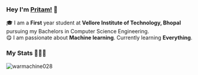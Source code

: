 ### Hey I'm [Pritam!](https://github.com/warmachine028) 🚀

🎓 I am a **First** year student at **Vellore Institute of Technology, Bhopal** pursuing my Bachelors in Computer Science Engineering. </br>
😋 I am passionate about **Machine learning**. Currently learning **Everything**. </br>




### My Stats 👨🏻‍💻
<img src="https://github-readme-stats.vercel.app/api?username=warmachine028&layout=compact&hide_title=true&include_all_commits=true" alt="warmachine028" />

